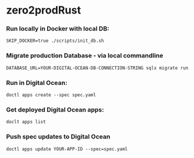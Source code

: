 # zero2prodRust

### Run locally in Docker with local DB:
```SKIP_DOCKER=true ./scripts/init_db.sh```

### Migrate production Database - via local commandline
`DATABASE_URL=YOUR-DIGITAL-OCEAN-DB-CONNECTION-STRING sqlx migrate run`

### Run in Digital Ocean:
`doctl apps create --spec spec.yaml`

### Get deployed Digital Ocean apps:
`doclt apps list`

### Push spec updates to Digital Ocean
`doctl apps update YOUR-APP-ID --spec=spec.yaml` 


